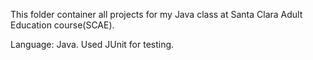 This folder container all projects for my Java class at 
Santa Clara Adult Education course(SCAE).

Language: Java.
Used JUnit for testing.